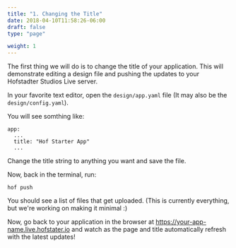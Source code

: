 ```yaml
---
title: "1. Changing the Title"
date: 2018-04-10T11:58:26-06:00
draft: false
type: "page"

weight: 1
---
```


The first thing we will do is to change the title of your application.
This will demonstrate editing a design file and pushing the updates
to your Hofstadter Studios Live server.

In your favorite text editor,
open the `design/app.yaml` file
(It may also be the `design/config.yaml`).

You will see somthing like:

```
app:
  ...
  title: "Hof Starter App"
  ...
```

Change the title string to anything you want
and save the file.

Now, back in the terminal, run:

```
hof push
```

You should see a list of files that get uploaded.
(This is currently everything, but we're working on making it minimal :)

Now, go back to your application in the browser at
https://your-app-name.live.hofstater.io
and watch as the page and title
automatically refresh with the latest updates!

